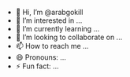 - 👋 Hi, I’m @arabgokill
- 👀 I’m interested in ...
- 🌱 I’m currently learning ...
- 💞️ I’m looking to collaborate on ...
- 📫 How to reach me ...
- 😄 Pronouns: ...
- ⚡ Fun fact: ...

<!---
arabgokill/arabgokill is a ✨ special ✨ repository because its `README.md` (this file) appears on your GitHub profile.
You can click the Preview link to take a look at your changes.
--->
